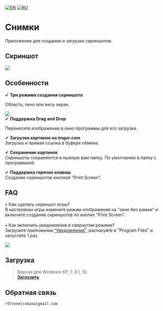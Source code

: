 [![EN](https://user-images.githubusercontent.com/9499881/33184537-7be87e86-d096-11e7-89bb-f3286f752bc6.png)](https://github.com/r57zone/Snapshots-for-Windows/blob/master/README.md) [![RU](https://user-images.githubusercontent.com/9499881/27683795-5b0fbac6-5cd8-11e7-929c-057833e01fb1.png)](https://github.com/r57zone/Snapshots-for-Windows/blob/master/README.RU.md)

# Снимки
Приложение для создания и загрузки скриншотов.

## Скриншот
![](https://user-images.githubusercontent.com/9499881/65600102-84fe3080-dfb0-11e9-80fe-89833e95f60f.png)

## Особенности
✔ **Три режима создания скриншота**


Область, окно или весь экран.


![](https://user-images.githubusercontent.com/9499881/65174798-a1efac80-da62-11e9-91e5-3f75384f9ee5.png)<br>
✔ **Поддержка Drag and Drop**


Перенесите изображение в окно программы для его загрузки.


✔ **Загрузка картинок на imgur.com**<br>
Загрузка и прямая ссылка в буфере обмена.<br>

✔ **Сохранение картинок**<br>
Скриншоты сохраняются в нужную вам папку. По умолчанию в папку с программной.<br>

✔ **Поддержка горячих клавиш**<br>
Создание скриншотов кнопкой "Print Screen".
## FAQ
• Как сделать скриншот игры?<br>
В настройках игры измените режим отображения на "окно без рамки" и включите создание скриншотов по кнопке "Print Screen".<br>
<br>
• Как включить уведомления в свернутом режиме?<br>
Загрузите приложение ["Уведомления"](https://github.com/r57zone/notifications), распакуйте в "Program Files" и запустите 1 раз.<br>

![](https://user-images.githubusercontent.com/9499881/65176077-1f1c2100-da65-11e9-991a-e3f9b4b69cbe.png)

## Загрузка
>Версия для Windows XP, 7, 8.1, 10.<br>
**[Загрузить](https://github.com/r57zone/Snapshots-for-Windows/releases)**

## Обратная связь
`r57zone[собака]gmail.com`